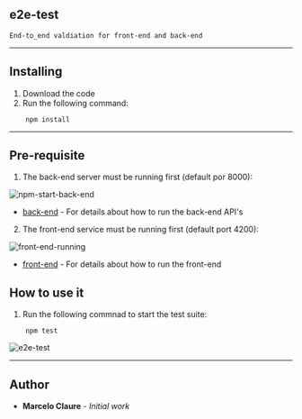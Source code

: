 ## e2e-test
```
End-to_end valdiation for front-end and back-end
```
---
## Installing

1. Download the code
2. Run the following command:
```
    npm install
```
---
## Pre-requisite
1. The back-end server must be running first (default por 8000):

![npm-start-back-end](https://user-images.githubusercontent.com/24611413/67206646-13af7300-f3e0-11e9-8474-040a7dc4e94d.jpg)

* [back-end](https://github.com/mclaure/test-pyramid/tree/master/src/back-end) - For details about how to run the back-end API's 

2. The front-end service must be running first (default port 4200):

![front-end-running](https://user-images.githubusercontent.com/24611413/67209810-0d23fa00-f3e6-11e9-8812-2da29c8c6d20.jpg)

* [front-end](https://github.com/mclaure/test-pyramid/tree/master/src/front-end) - For details about how to run the front-end 

## How to use it
1. Run the following commnad to start the test suite:
```
    npm test
```
![e2e-test](https://user-images.githubusercontent.com/24611413/67210091-7efc4380-f3e6-11e9-8ddd-1746c642fba7.jpg)

---
## Author

* **Marcelo Claure** - *Initial work*
